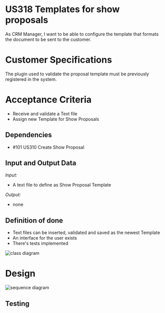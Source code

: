 # US318 Templates for show proposals

As CRM Manager, I want to be able to configure the template that formats the document to be sent to the customer.
# Customer Specifications
The plugin used to validate the proposal template must be previously registered in the
system.

# Acceptance Criteria
- Receive and validate a Text file
- Assign new Template for Show Proposals

## Dependencies
- #101 US310 Create Show Proposal

## Input and Output Data
*Input:*
- A text file to define as Show Proposal Template

*Output:*
- none


## Definition of done
- Text files can be inserted, validated and saved as the newest Template
- An interface for the user exists
- There's tests implemented


![class diagram](docs/global-artifacts/analysis/US318/318-class-diagram.svg)

# Design
![sequence diagram](svg/sd.svg)

## Testing